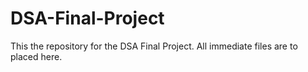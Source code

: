 # DSA-Final-Project
This the repository for the DSA Final Project. All immediate files are to placed here.
